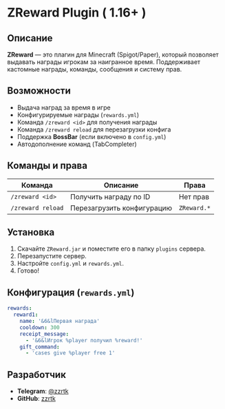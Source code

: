 # ZReward Plugin ( 1.16+ )

## Описание
**ZReward** — это плагин для Minecraft (Spigot/Paper), который позволяет выдавать награды игрокам за наигранное время. Поддерживает кастомные награды, команды, сообщения и систему прав.

## Возможности
- Выдача наград за время в игре
- Конфигурируемые награды (`rewards.yml`)
- Команда `/zreward <id>` для получения награды
- Команда `/zreward reload` для перезагрузки конфига
- Поддержка **BossBar** (если включено в `config.yml`)
- Автодополнение команд (TabCompleter)

## Команды и права
| Команда               | Описание                                   | Права            |
|----------------------|--------------------------------|--------------|
| `/zreward <id>`     | Получить награду по ID       | Нет прав     |
| `/zreward reload`   | Перезагрузить конфигурацию   | `ZReward.*`  |

## Установка
1. Скачайте `ZReward.jar` и поместите его в папку `plugins` сервера.
2. Перезапустите сервер.
3. Настройте `config.yml` и `rewards.yml`.
4. Готово!

## Конфигурация (`rewards.yml`)
```yaml
rewards:
  reward1:
    name: '&6&lПервая награда'
    cooldown: 300
    receipt_message:
      - '&6&lИгрок %player получил %reward!'
    gift_command:
      - 'cases give %player free 1'
```

## Разработчик
- **Telegram**: [@zzrtk](https://t.me/zzrtk)
- **GitHub**: [zzrtk](https://github.com/zzrtk)
